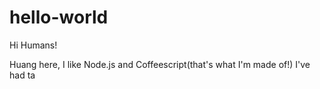 # hello-world

Hi Humans!

Huang here, I like Node.js and Coffeescript(that's what I'm made of!)
I've had ta

